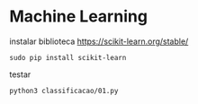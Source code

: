 # Machine Learning

instalar biblioteca https://scikit-learn.org/stable/

```
sudo pip install scikit-learn
```

testar

```
python3 classificacao/01.py
```